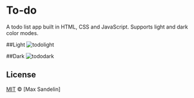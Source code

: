 # To-do
A todo list app built in HTML, CSS and JavaScript.
Supports light and dark color modes.

##Light
![todolight](https://user-images.githubusercontent.com/13529116/49836496-12450100-fd60-11e8-8f91-4e738f13dbb4.PNG)

##Dark
![tododark](https://user-images.githubusercontent.com/13529116/49836471-03f6e500-fd60-11e8-91fa-7a12d45be183.PNG)

## License
[MIT](LICENSE.md) © [Max Sandelin]
